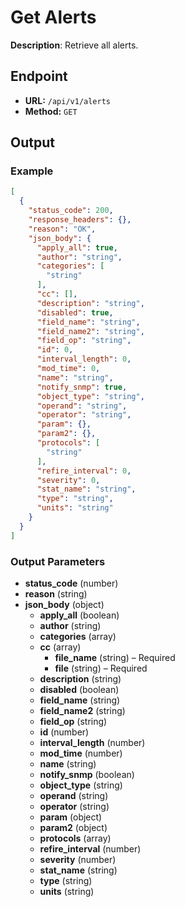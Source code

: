 # Get Alerts

**Description**: Retrieve all alerts.

## Endpoint

- **URL:** `/api/v1/alerts`
- **Method:** `GET`
## Output

### Example

```json
[
  {
    "status_code": 200,
    "response_headers": {},
    "reason": "OK",
    "json_body": {
      "apply_all": true,
      "author": "string",
      "categories": [
        "string"
      ],
      "cc": [],
      "description": "string",
      "disabled": true,
      "field_name": "string",
      "field_name2": "string",
      "field_op": "string",
      "id": 0,
      "interval_length": 0,
      "mod_time": 0,
      "name": "string",
      "notify_snmp": true,
      "object_type": "string",
      "operand": "string",
      "operator": "string",
      "param": {},
      "param2": {},
      "protocols": [
        "string"
      ],
      "refire_interval": 0,
      "severity": 0,
      "stat_name": "string",
      "type": "string",
      "units": "string"
    }
  }
]
```
### Output Parameters

- **status_code** (number)
- **reason** (string)
- **json_body** (object)
  - **apply_all** (boolean)
  - **author** (string)
  - **categories** (array)
  - **cc** (array)
    - **file_name** (string) – Required
    - **file** (string) – Required
  - **description** (string)
  - **disabled** (boolean)
  - **field_name** (string)
  - **field_name2** (string)
  - **field_op** (string)
  - **id** (number)
  - **interval_length** (number)
  - **mod_time** (number)
  - **name** (string)
  - **notify_snmp** (boolean)
  - **object_type** (string)
  - **operand** (string)
  - **operator** (string)
  - **param** (object)
  - **param2** (object)
  - **protocols** (array)
  - **refire_interval** (number)
  - **severity** (number)
  - **stat_name** (string)
  - **type** (string)
  - **units** (string)